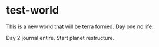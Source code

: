 # test-world

This is a new world that will be terra formed. Day one no life.

Day 2 journal entire.
Start planet restructure.

